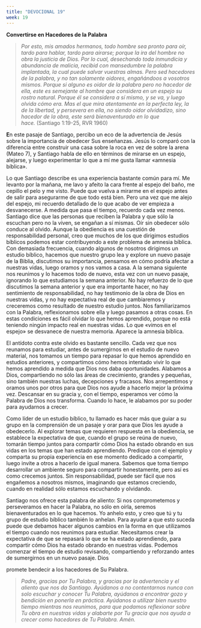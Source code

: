 ```yaml
---
title: "DEVOCIONAL 19"
week: 19
---
```


**Convertirse en Hacedores de la Palabra**

> *Por esto, mis amados hermanos, todo hombre sea pronto para oír, tardo
> para hablar, tardo para airarse; porque la ira del hombre no obra la
> justicia de Dios. Por lo cual, desechando toda inmundicia y abundancia
> de malicia, recibid con mansedumbre la palabra implantada, la cual
> puede salvar vuestras almas. Pero sed hacedores de la palabra, y no
> tan solamente oidores, engañándoos a vosotros mismos. Porque si alguno
> es oidor de la palabra pero no hacedor de ella, este es semejante al
> hombre que considera en un espejo su rostro natural. Porque él se
> considera a sí mismo, y se va, y luego olvida cómo era. Mas el que
> mira atentamente en la perfecta ley, la de la libertad, y persevera en
> ella, no siendo oidor olvidadizo, sino hacedor de la obra, este será
> bienaventurado en lo que hace.* (Santiago 1:19-25, RVR 1960)

**E**n este pasaje de Santiago, percibo un eco de la advertencia de
Jesús sobre la importancia de obedecer Sus enseñanzas. Jesús lo comparó
con la diferencia entre construir una casa sobre la roca en vez de sobre
la arena (Mateo 7), y Santiago habla de ello en términos de mirarse en
un espejo, alejarse, y luego experimentar lo que a mí me gusta llamar
«amnesia bíblica».

Lo que Santiago describe es una experiencia bastante común para mí. Me
levanto por la mañana, me lavo y afeito la cara frente al espejo del
baño, me cepillo el pelo y me visto. Puede que vuelva a mirarme en el
espejo antes de salir para asegurarme de que todo está bien. Pero una
vez que me alejo del espejo, mi recuerdo detallado de lo que acabo de
ver empieza a desvanecerse. A medida que pasa el tiempo, recuerdo cada
vez menos. Santiago dice que las personas que reciben la Palabra y que
sólo la escuchan pero no la viven, se engañan a sí mismas. Oír sin
obedecer sólo conduce al olvido. Aunque la obediencia es una cuestión de
responsabilidad personal, creo que muchos de los que dirigimos estudios
bíblicos podemos estar contribuyendo a este problema de amnesia bíblica.
Con demasiada frecuencia, cuando algunos de nosotros dirigimos un
estudio bíblico, hacemos que nuestro grupo lea y explore un nuevo pasaje
de la Biblia, discutimos su importancia, pensamos en cómo podría afectar
a nuestras vidas, luego oramos y nos vamos a casa. A la semana siguiente
nos reunimos y lo hacemos todo de nuevo, esta vez con un nuevo pasaje,
ignorando lo que estudiamos la semana anterior. No hay refuerzo de lo
que discutimos la semana anterior y que era importante hacer, no hay
sentimiento de responsabilidad, no hay testimonio de la obra de Dios en
nuestras vidas, y no hay expectativa real de que cambiaremos y
creceremos como resultado de nuestro estudio juntos. Nos familiarizamos
con la Palabra, reflexionamos sobre ella y luego pasamos a otras cosas.
En estas condiciones es fácil olvidar lo que hemos aprendido, porque no
está teniendo ningún impacto real en nuestras vidas. Lo que «vimos en el
espejo» se desvanece de nuestra memoria. Aparece la amnesia bíblica.

El antídoto contra este olvido es bastante sencillo. Cada vez que nos
reunamos para estudiar, antes de sumergirnos en el estudio de nuevo
material, nos tomamos un tiempo para repasar lo que hemos aprendido en
estudios anteriores, y compartimos cómo hemos intentado vivir lo que
hemos aprendido a medida que Dios nos daba oportunidades. Alabamos a
Dios, compartiendo no sólo las áreas de crecimiento, grandes y pequeñas,
sino también nuestras luchas, decepciones y fracasos. Nos arrepentimos y
oramos unos por otros para que Dios nos ayude a hacerlo mejor la próxima
vez. Descansar en su gracia y, con el tiempo, esperamos ver cómo la
Palabra de Dios nos transforma. Cuando lo hace, le alabamos por su poder
para ayudarnos a crecer.

Como líder de un estudio bíblico, tu llamado es hacer más que guiar a su
grupo en la comprensión de un pasaje y orar para que Dios les ayude a
obedecerlo. Al explorar temas que requieren respuesta en la obediencia,
se establece la expectativa de que, cuando el grupo se reúna de nuevo,
tomarán tiempo juntos para compartir cómo Dios ha estado obrando en sus
vidas en los temas que han estado aprendiendo. Predique con el ejemplo y
comparta su propia experiencia en ese momento dedicado a compartir,
luego invite a otros a hacerlo de igual manera. Sabemos que toma tiempo
desarrollar un ambiente seguro para compartir honestamente, pero así es
como crecemos juntos. Sin responsabilidad, puede ser fácil que nos
engañemos a nosotros mismos, imaginando que estamos creciendo, cuando en
realidad sólo estamos escuchando y olvidando.

Santiago nos ofrece esta palabra de aliento: Si nos comprometemos y
perseveramos en hacer la Palabra, no sólo en oírla, seremos
bienaventurados en lo que hacemos. Yo anhelo esto, y creo que tú y tu
grupo de estudio bíblico también lo anhelan. Para ayudar a que esto
suceda puede que debamos hacer algunos cambios en la forma en que
utilizamos el tiempo cuando nos reunimos para estudiar. Necesitamos
crear la expectativa de que se repasará lo que se ha estado aprendiendo,
para compartir cómo Dios ha estado obrando en nuestras vidas. Podemos
comenzar el tiempo de estudio revisando, compartiendo y reforzando antes
de sumergirnos en un nuevo pasaje. Dios

promete bendecir a los hacedores de Su Palabra.

> *Padre, gracias por Tu Palabra, y gracias por la advertencia y el
> aliento que nos da Santiago. Ayúdanos a no contentarnos nunca con solo
> escuchar y conocer Tu Palabra, ayúdanos a encontrar gozo y bendición
> en ponerla en práctica. Ayúdanos a utilizar bien nuestro tiempo
> mientras nos reunimos, para que podamos reflexionar sobre Tu obra en
> nuestras vidas y alabarte por Tu gracia que nos ayuda a crecer como
> hacedores de Tu Palabra. Amén.*
